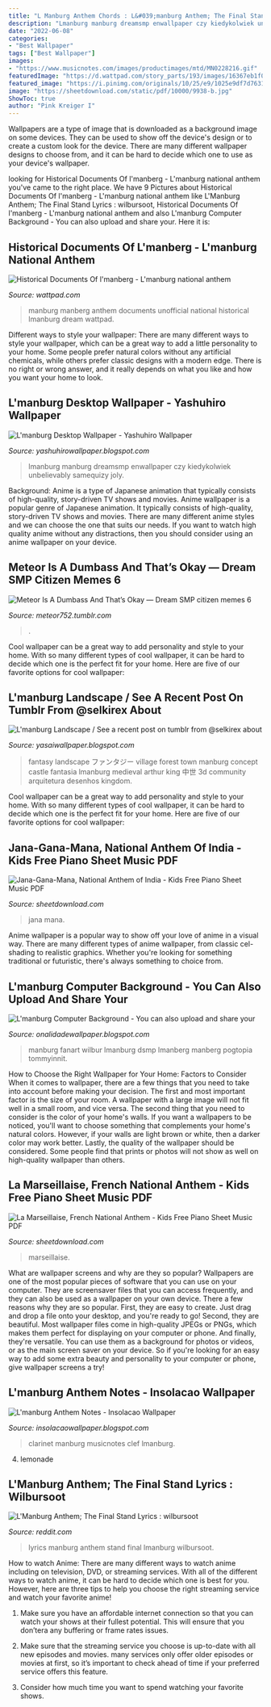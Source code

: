 ```yaml
---
title: "L Manburg Anthem Chords : L&#039;manburg Anthem; The Final Stand Lyrics : Wilbursoot"
description: "Lmanburg manburg dreamsmp enwallpaper czy kiedykolwiek unbelievably samequizy joly"
date: "2022-06-08"
categories:
- "Best Wallpaper"
tags: ["Best Wallpaper"]
images:
- "https://www.musicnotes.com/images/productimages/mtd/MN0228216.gif"
featuredImage: "https://d.wattpad.com/story_parts/193/images/16367eb1f08bd4e7372362561490.jpg"
featured_image: "https://i.pinimg.com/originals/10/25/e9/1025e9df7d76319ce54e93de42968d4f.jpg"
image: "https://sheetdownload.com/static/pdf/10000/9938-b.jpg"
ShowToc: true
author: "Pink Kreiger I"
---
```



Wallpapers are a type of image that is downloaded as a background image on some devices. They can be used to show off the device's design or to create a custom look for the device. There are many different wallpaper designs to choose from, and it can be hard to decide which one to use as your device's wallpaper.

	

		
looking for Historical Documents Of l&#039;manberg - L&#039;manburg national anthem you've came to the right place. We have 9 Pictures about Historical Documents Of l&#039;manberg - L&#039;manburg national anthem like L&#039;Manburg Anthem; The Final Stand Lyrics : wilbursoot, Historical Documents Of l&#039;manberg - L&#039;manburg national anthem and also L&#039;manburg Computer Background - You can also upload and share your. Here it is:
		
    
## Historical Documents Of L&#039;manberg - L&#039;manburg National Anthem

<img loading=lazy src="https://d.wattpad.com/story_parts/193/images/16367eb1f08bd4e7372362561490.jpg" onerror="this.onerror=null;this.src='https://tse2.mm.bing.net/th?id=OIP.oH5FzQMQF3oOnhg1-97ljwHaEK&amp;pid=15.1';" alt="Historical Documents Of l&#039;manberg - L&#039;manburg national anthem">

_Source: wattpad.com_

>manburg manberg anthem documents unofficial national historical lmanburg dream wattpad. 

	

Different ways to style your wallpaper:
There are many different ways to style your wallpaper, which can be a great way to add a little personality to your home. Some people prefer natural colors without any artificial chemicals, while others prefer classic designs with a modern edge. There is no right or wrong answer, and it really depends on what you like and how you want your home to look.

    
## L&#039;manburg Desktop Wallpaper - Yashuhiro Wallpaper

<img loading=lazy src="https://fsa.zobj.net/crop.php?r=Lh89uWfklU7gcjY3bv-yMUtmUCa7n5g3jIWJi8bt2vkLcBGQWa6lU8sMpsALjpip057kVXDtzt0pLw53ozj_h6hgzqIPufS5frRLjlxODUmw8WGxYtDofqdhYLOJy2qUhG4AYUiE7E9J5rLQ" onerror="this.onerror=null;this.src='https://tse1.mm.bing.net/th?id=OIP.BPXAlrDpCBh7ILungETM6AHaKe&amp;pid=15.1';" alt="L&#039;manburg Desktop Wallpaper - Yashuhiro Wallpaper">

_Source: yashuhirowallpaper.blogspot.com_

>lmanburg manburg dreamsmp enwallpaper czy kiedykolwiek unbelievably samequizy joly. 

	

Background: Anime is a type of Japanese animation that typically consists of high-quality, story-driven TV shows and movies.
Anime wallpaper is a popular genre of Japanese animation. It typically consists of high-quality, story-driven TV shows and movies. There are many different anime styles and we can choose the one that suits our needs. If you want to watch high quality anime without any distractions, then you should consider using an anime wallpaper on your device.

    
## Meteor Is A Dumbass And That’s Okay — Dream SMP Citizen Memes 6

<img loading=lazy src="https://64.media.tumblr.com/f3c040da147cb33534b1c00171de4983/57346718d0f4be63-50/s1280x1920/cbb039606c083ce84446eb5a6e260d1961166404.jpg" onerror="this.onerror=null;this.src='https://tse1.mm.bing.net/th?id=OIP.AxkBnk3Ie41aDCrq7Th5ZAHaHa&amp;pid=15.1';" alt="Meteor Is A Dumbass And That’s Okay — Dream SMP citizen memes 6">

_Source: meteor752.tumblr.com_

>. 

	

Cool wallpaper can be a great way to add personality and style to your home. With so many different types of cool wallpaper, it can be hard to decide which one is the perfect fit for your home. Here are five of our favorite options for cool wallpaper: 

    
## L&#039;manburg Landscape / See A Recent Post On Tumblr From @selkirex About

<img loading=lazy src="https://i.pinimg.com/originals/8a/21/89/8a218915b00c18f6f9e11afb638493b5.jpg" onerror="this.onerror=null;this.src='https://tse1.mm.bing.net/th?id=OIP.OBjWDLaCyrRD7K3EBDjf4AHaHN&amp;pid=15.1';" alt="L&#039;manburg Landscape / See a recent post on tumblr from @selkirex about">

_Source: yasaiwallpaper.blogspot.com_

>fantasy landscape ファンタジー village forest town manburg concept castle fantasia lmanburg medieval arthur king 中世 3d community arquitetura desenhos kingdom. 

	

Cool wallpaper can be a great way to add personality and style to your home. With so many different types of cool wallpaper, it can be hard to decide which one is the perfect fit for your home. Here are five of our favorite options for cool wallpaper: 

    
## Jana-Gana-Mana, National Anthem Of India - Kids Free Piano Sheet Music PDF

<img loading=lazy src="https://sheetdownload.com/static/pdf/10000/9849-b.jpg" onerror="this.onerror=null;this.src='https://tse3.mm.bing.net/th?id=OIP.CUxXsHWKNQKZvMgEkDhAMAAAAA&amp;pid=15.1';" alt="Jana-Gana-Mana, National Anthem of India - Kids Free Piano Sheet Music PDF">

_Source: sheetdownload.com_

>jana mana. 

	

Anime wallpaper is a popular way to show off your love of anime in a visual way. There are many different types of anime wallpaper, from classic cel-shading to realistic graphics. Whether you're looking for something traditional or futuristic, there's always something to choice from.

    
## L&#039;manburg Computer Background - You Can Also Upload And Share Your

<img loading=lazy src="https://i.pinimg.com/originals/10/25/e9/1025e9df7d76319ce54e93de42968d4f.jpg" onerror="this.onerror=null;this.src='https://tse4.mm.bing.net/th?id=OIP.sHUVxk8P7tzdyTyxE9P6-gHaEH&amp;pid=15.1';" alt="L&#039;manburg Computer Background - You can also upload and share your">

_Source: onalidadewallpaper.blogspot.com_

>manburg fanart wilbur lmanburg dsmp lmanberg manberg pogtopia tommyinnit. 

	

How to Choose the Right Wallpaper for Your Home: Factors to Consider
When it comes to wallpaper, there are a few things that you need to take into account before making your decision. The first and most important factor is the size of your room. A wallpaper with a large image will not fit well in a small room, and vice versa. 
The second thing that you need to consider is the color of your home's walls. If you want a wallpapers to be noticed, you'll want to choose something that complements your home's natural colors. However, if your walls are light brown or white, then a darker color may work better. 
Lastly, the quality of the wallpaper should be considered. Some people find that prints or photos will not show as well on high-quality wallpaper than others.

    
## La Marseillaise, French National Anthem - Kids Free Piano Sheet Music PDF

<img loading=lazy src="https://sheetdownload.com/static/pdf/10000/9938-b.jpg" onerror="this.onerror=null;this.src='https://tse1.mm.bing.net/th?id=OIP.Qebl1Qe5Tda48cO4oxpTFgAAAA&amp;pid=15.1';" alt="La Marseillaise, French National Anthem - Kids Free Piano Sheet Music PDF">

_Source: sheetdownload.com_

>marseillaise. 

	

What are wallpaper screens and why are they so popular?
Wallpapers are one of the most popular pieces of software that you can use on your computer. They are screensaver files that you can access frequently, and they can also be used as a wallpaper on your own device. There a few reasons why they are so popular. First, they are easy to create. Just drag and drop a file onto your desktop, and you're ready to go! Second, they are beautiful. Most wallpaper files come in high-quality JPEGs or PNGs, which makes them perfect for displaying on your computer or phone. And finally, they're versatile. You can use them as a background for photos or videos, or as the main screen saver on your device. So if you're looking for an easy way to add some extra beauty and personality to your computer or phone, give wallpaper screens a try!

    
## L&#039;manburg Anthem Notes - Insolacao Wallpaper

<img loading=lazy src="https://www.musicnotes.com/images/productimages/mtd/MN0228216.gif" onerror="this.onerror=null;this.src='https://tse2.mm.bing.net/th?id=OIP.zjB1bASnYCoQGlWZwWto4AAAAA&amp;pid=15.1';" alt="L&#039;manburg Anthem Notes - Insolacao Wallpaper">

_Source: insolacaowallpaper.blogspot.com_

>clarinet manburg musicnotes clef lmanburg. 

	

4. lemonade 

    
## L&#039;Manburg Anthem; The Final Stand Lyrics : Wilbursoot

<img loading=lazy src="https://preview.redd.it/g7e1dzxasdq51.png?auto=webp&amp;s=695650d8d2d1bb823bcb8d5d58b1225c56819e80" onerror="this.onerror=null;this.src='https://tse3.mm.bing.net/th?id=OIP.Hspu9T3twIFTrKxHfmZ7qgHaGx&amp;pid=15.1';" alt="L&#039;Manburg Anthem; The Final Stand Lyrics : wilbursoot">

_Source: reddit.com_

>lyrics manburg anthem stand final lmanburg wilbursoot. 

	

How to watch Anime: There are many different ways to watch anime including on television, DVD, or streaming services.
With all of the different ways to watch anime, it can be hard to decide which one is best for you. However, here are three tips to help you choose the right streaming service and watch your favorite anime!
1. Make sure you have an affordable internet connection so that you can watch your shows at their fullest potential. This will ensure that you don’tera any buffering or frame rates issues.

2. Make sure that the streaming service you choose is up-to-date with all new episodes and movies. many services only offer older episodes or movies at first, so it’s important to check ahead of time if your preferred service offers this feature.

3. Consider how much time you want to spend watching your favorite shows.

